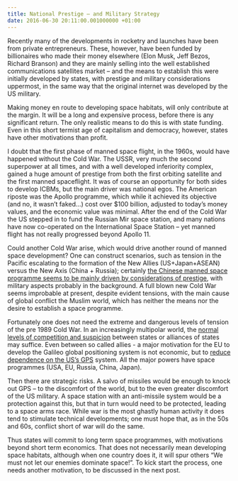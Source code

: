 ```yaml
---
title: National Prestige – and Military Strategy
date: 2016-06-30 20:11:00.001000000 +01:00
---
```


Recently many of the developments in rocketry and launches have been from private entrepreneurs. These, however, have been funded by billionaires who made their money elsewhere (Elon Musk, Jeff Bezos, Richard Branson) and they are mainly selling into the well established communications satellites market – and the means to establish this were initially developed by states, with prestige and military considerations uppermost, in the same way that the original internet was developed by the US military.

Making money en route to developing space habitats, will only contribute at the margin. It will be a long and expensive process, before there is any significant return. The only realistic means to do this is with state funding. Even in this short termist age of capitalism and democracy, however, states have other motivations than profit.

I doubt that the first phase of manned space flight, in the 1960s, would have happened without the Cold War. The USSR, very much the second superpower at all times, and with a well developed inferiority complex, gained a huge amount of prestige from both the first orbiting satellite and the first manned spaceflight. It was of course an opportunity for both sides to develop ICBMs, but the main driver was national egos. The American riposte was the Apollo programme, which while it achieved its objective (and no, it wasn’t faked…) cost over $100 billion, adjusted to today’s money values, and the economic value was minimal. After the end of the Cold War the US stepped in to fund the Russian Mir space station, and many nations have now co-operated on the International Space Station – yet manned flight has not really progressed beyond Apollo 11.

Could another Cold War arise, which would drive another round of manned space development? One can construct scenarios, such as tension in the Pacific escalating to the formation of the New Allies (US+Japan+ASEAN) versus the New Axis (China + Russia); certainly [the Chinese manned space programme seems to be mainly driven by considerations of prestige][china-space-program], with military aspects probably in the background. A full blown new Cold War seems improbable at present, despite evident tensions, with the main cause of global conflict the Muslim world, which has neither the means nor the desire to establish a space programme.

Fortunately one does not need the extreme and dangerous levels of tension of the pre 1989 Cold War. In an increasingly multipolar world, the [normal levels of competition and suspicion][spacex-announcement] between states or alliances of states may suffice. Even between so called allies - a major motivation for the EU to develop the Galileo global positioning system is not economic, but to [reduce dependence on the US’s GPS][european-gps] system. All the major powers have space programmes (USA, EU, Russia, China, Japan).

Then there are strategic risks. A salvo of missiles would be enough to knock out GPS – to the discomfort of the world, but to the even greater discomfort of the US military. A space station with an anti-missile system would be a protection against this, but that in turn would need to be protected, leading to a space arms race. While war is the most ghastly human activity it does tend to stimulate technical developments; one must hope that, as in the 50s and 60s, conflict short of war will do the same.

Thus states will commit to long term space programmes, with motivations beyond short term economics. That does not necessarily mean developing space habitats, although when one country does it, it will spur others “We must not let our enemies dominate space!”. To kick start the process, one needs another motivation, to be discussed in the next post.

[china-space-program]: http://www.spacedaily.com/news/china-99p.html
[spacex-announcement]: http://www.businessinsider.com/spacex-announcement-space-travel-is-about-american-prestige-again-2014-9?IR=T
[european-gps]: http://ec.europa.eu/dgs/energy_transport/galileo/doc/gal_european_dependence_on_gps_rev22.pdf
